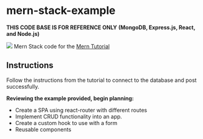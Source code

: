 # mern-stack-example
**THIS CODE BASE IS FOR REFERENCE ONLY**
**(MongoDB, Express.js, React, and Node.js)**

![](https://github.com/mimodevs/C12-mimoville/blob/main/_docs/mern-howdoes.svg)
Mern Stack code for the  [Mern Tutorial](https://www.mongodb.com/languages/mern-stack-tutorial)



## Instructions

Follow the instructions from the tutorial to connect to the database and post successfully.

**Reviewing the example provided, begin planning:**
-   Create a SPA using react-router with different routes
-   Implement CRUD functionality into an app.
- Create a custom hook to use with a form
- Reusable components